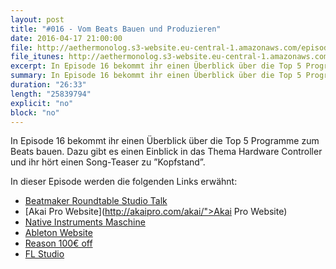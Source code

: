 ```yaml
---
layout: post
title: "#016 - Vom Beats Bauen und Produzieren"
date: 2016-04-17 21:00:00
file: http://aethermonolog.s3-website.eu-central-1.amazonaws.com/episodes/aethermonolog-016.mp3
file_itunes: http://aethermonolog.s3-website.eu-central-1.amazonaws.com/episserodes/aethermonolog-016.m4a
excerpt: In Episode 16 bekommt ihr einen Überblick über die Top 5 Programme zum Beats bauen. Dazu gibt es einen Einblick in das Thema Hardware Controller und ihr hört einen Song-Teaser zu ”Kopfstand”.
summary: In Episode 16 bekommt ihr einen Überblick über die Top 5 Programme zum Beats bauen. Dazu gibt es einen Einblick in das Thema Hardware Controller und ihr hört einen Song-Teaser zu ”Kopfstand”. <br /><br /> Die Links zur Sendung<br/ ><a href="https://www.youtube.com/watch?v=zzFhVHppvM4">VIDEO Beatmaker Roundtable Studio Talk</a><br /> <a href="http://akaipro.com/akai/">Akai Pro Website</a><br /> <a href="https://www.native-instruments.com/de/products/maschine/">NI Maschine Website</a><br /> <a href="https://www.ableton.com/de/">Ableton Website</a><br /> <a href="https://www.propellerheads.se/">Propellerheads Website</a> <a href="https://www.image-line.com/flstudio/">FL Studio Website</a><br /> Für Kommentare und mehr Infos besuche <a href="http://aethermonolog.de">aethermonolog.de</a>
duration: "26:33"
length: "25839794"
explicit: "no"
block: "no"
---
```


In Episode 16 bekommt ihr einen Überblick über die Top 5 Programme zum Beats bauen. Dazu gibt es einen Einblick in das Thema Hardware Controller und ihr hört einen Song-Teaser zu ”Kopfstand”.

In dieser Episode werden die folgenden Links erwähnt:

* [Beatmaker Roundtable Studio Talk](https://www.youtube.com/watch?v=zzFhVHppvM4)
* [Akai Pro Website](http://akaipro.com/akai/">Akai Pro Website)
* [Native Instruments Maschine](https://www.native-instruments.com/de/products/maschine/)
* [Ableton Website](https://www.ableton.com/de/)
* [Reason 100€ off](https://www.propellerheads.se/)
* [FL Studio](https://www.image-line.com/flstudio/)
